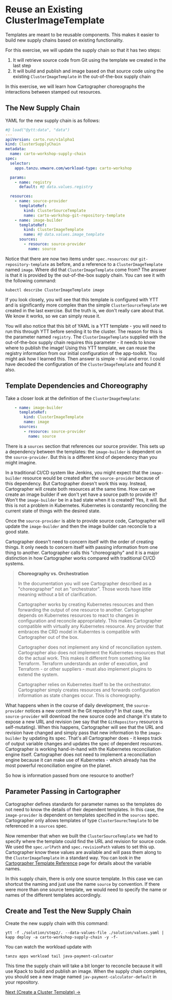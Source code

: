 # Reuse an Existing ClusterImageTemplate

Templates are meant to be reusable components. This makes it easier to build new supply chains based on existing
functionality.

For this exercise, we will update the supply chain so that it has two steps:

1. It will retrieve source code from Git using the template we created in the last step
1. It will build and publish and image based on that source code using the existing `ClusterImageTemplate`
   in the out-of-the-box supply chain

In this exercise, we will learn how Cartographer choreographs the interactions between stamped out resources.

## The New Supply Chain

YAML for the new supply chain is as follows:

```yaml
#@ load("@ytt:data", "data")
---
apiVersion: carto.run/v1alpha1
kind: ClusterSupplyChain
metadata:
  name: carto-workshop-supply-chain
spec:
  selector:
    apps.tanzu.vmware.com/workload-type: carto-workshop

  params:
    - name: registry
      default: #@ data.values.registry

  resources:
    - name: source-provider
      templateRef:
        kind: ClusterSourceTemplate
        name: carto-workshop-git-repository-template
    - name: image-builder
      templateRef:
        kind: ClusterImageTemplate
        name: #@ data.values.image_template
      sources:
        - resource: source-provider
          name: source
```

Notice that there are now two items under `spec.resources`: our `git-repository-template` as before, and a reference
to a `ClusterImageTemplate` named `image`. Where did that `ClusterImageTemplate` come from? The answer is that it is
provided by the out-of-the-box supply chain. You can see it with the following command:

```shell
kubectl describe ClusterImageTemplate image
```

If you look closely, you will see that this template is configured with YTT and is significantly more complex than the
simple `ClusterSourceTemplate` we created in the last exercise. But the truth is, we don't really care about that.
We know it works, so we can simply reuse it.

You will also notice that this bit of YAML is a YTT template - you will need to run this through YTT before
sending it to the cluster. The reason for this is the parameter named `registry`. The `ClusterImageTemplate` supplied
with the out-of-the-box supply chain requires this parameter - it needs to know where to publish the image! Using this
YTT template, we can reuse the registry  information from our initial configuration of the app-toolkit. You might ask
how I learned this. Then answer is simple - trial and error. I could have decoded the configuration of
the `ClusterImageTemplate` and found it also.

## Template Dependencies and Choreography

Take a closer look at the definition of the `ClusterImageTemplate`:

```yaml
    - name: image-builder
      templateRef:
        kind: ClusterImageTemplate
        name: image
      sources:
        - resource: source-provider
          name: source
```

There is a `sources` section that references our source provider. This sets up a dependency between the templates:
the `image-builder` is dependent on the `source-provider`. But this is a different kind of dependency than you might imagine.

In a traditional CI/CD system like Jenkins, you might expect that the `image-builder` resource would be created after the
`source-provider` because of this dependency. But Cartographer doesn't work this way. Instead, Cartographer
will create both resources at the same time. How can we create an image builder if we don't yet have
a source path to provide it? Won't the `image-builder` be in a bad state when it is created? Yes, it will. But this is not
a problem in Kubernetes. Kubernetes is constantly reconciling the current state of things with the desired state.

Once the `source-provider` is able to provide source code, Cartographer will update the `image-builder` and then the
image builder can reconcile to a good state.

Cartographer doesn't need to concern itself with the order of creating things. It only needs to concern itself
with passing information from one thing to another. Cartographer calls this "choreography" and it is a
major distinction in how Cartographer works compared with traditional CI/CD systems.

> **Choreography vs. Orchestration**
>
> In the documentation you will see Cartographer described as a "choreographer" not an "orchestrator". Those
> words have little meaning without a bit of clarification.
>
> Cartographer works by creating Kubernetes resources and then forwarding the output of one resource to another.
> Cartographer depends on Kubernetes resources to react to changes in configuration and reconcile appropriately.
> This makes Cartographer compatible with virtually any Kubernetes resource. Any provider that embraces the CRD model in
> Kuberntes is compatible with Cartographer out of the box.
>
> Cartographer does not implement any kind of reconciliation system. Cartographer also does not implement the
> Kubernetes resources that do the actual work. This makes it different from something like
> Terraform. Terraform understands an order of execution, and Terraform - or other suppliers - must also implement
> plugins to extend the system.
>
> Cartographer relies on Kubernetes itself to be the orchestrator. Cartographer simply creates resources
> and forwards configuration information as state changes occur. This is choreography.

What happens when in the course of daily development, the `source-provider` notices a new commit in the Git repository?
In that case, the `source-provider` will download the new source code and change it's state to expose a new URL and revision (we
say that the `GitRepository` resource is self-mutating). When this happens, Cartographer will see that the URL and revision
have changed and simply pass that new information to the `image-builder` by updating its spec. That's all Cartographer does -
it keeps track of output variable changes and updates the spec of dependent resources. Cartographer is working hand-in-hand
with the Kubernetes reconciliation engine itself. Cartographer does not need to implement a reconciliation engine because
it can make use of Kubernetes - which already has the most powerful reconciliation engine on the planet.

So how is information passed from one resource to another?

## Parameter Passing in Cartographer

Cartographer defines standards for parameter names so the templates do not need to know the details of their dependent
templates. In this case, the `image-provider` is dependent on templates specified in the `sources` spec. Cartographer
only allows templates of type `ClusterSourecTemplate` to be referenced in a `sources` spec.

Now remember that when we built the `ClusterSourceTemplate` we had to specify where the template could find the URL and revision for
source code. We used the `spec.urlPath` and `spec.revisionPath` values to set this up. Cartographer know these values are available
and will pass them along to the `ClusterImageTemplate` in a standard way. You can look in the
[Cartographer Template Reference](../06-cartographer/CartographerTemplateReference.md) page for details about the variable names.

In this supply chain, there is only one source template. In this case we can shortcut the naming and just use the name
`source` by convention. If there were more than one source template, we would need to specify the name or names
of the different templates accordingly.

## Create and Test the New Supply Chain

Create the new supply chain with this command:

```shell
ytt -f ./solution/step2/. --data-values-file ./solution/values.yaml | kapp deploy -a carto-workshop-supply-chain -y -f-
```

You can watch the workload update with

```shell
tanzu apps workload tail java-payment-calcuator
```

This time the supply chain will take a bit longer to reconcile because it will use Kpack to build and publish an
image. When the supply chain completes, you should see a new image named `jav-payment-calculator-default` in your
repository.

[Next (Create a Cluster Template) -&gt;](03-ClusterTemplate.md)
